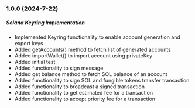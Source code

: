 ### 1.0.0 (2024-7-22)

##### Solana Keyring Implementation

- Implemented Keyring functionality to enable account generation and export keys
- Added getAccounts() method to fetch list of generated accounts
- Added importWallet() to import account using privateKey
- Added initial test
- Added functionality to sign message
- Added get balance method to fetch SOL balance of an account
- Added functionality to sign SOL and fungible tokens transfer transaction
- Added functionality to broadcast a signed transaction
- Added functionality to get estimated fee for a transaction
- Added functionality to accept priority fee for a transaction